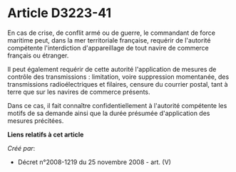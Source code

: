 # Article D3223-41

En cas de crise, de conflit armé ou de guerre, le commandant de force maritime peut, dans la mer territoriale française,
requérir de l'autorité compétente l'interdiction d'appareillage de tout navire de commerce français ou étranger.

Il peut également requérir de cette autorité l'application de mesures de contrôle des transmissions : limitation, voire
suppression momentanée, des transmissions radioélectriques et filaires, censure du courrier postal, tant à terre que sur les
navires de commerce présents.

Dans ce cas, il fait connaître confidentiellement à l'autorité compétente les motifs de sa demande ainsi que la durée
présumée d'application des mesures précitées.

**Liens relatifs à cet article**

_Créé par_:

  - Décret n°2008-1219 du 25 novembre 2008 - art. (V)
